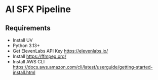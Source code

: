 # AI SFX Pipeline

## Requirements
- Install UV
- Python 3.13+
- Get ElevenLabs API Key https://elevenlabs.io/
- Install https://ffmpeg.org/
- Install AWS CLI https://docs.aws.amazon.com/cli/latest/userguide/getting-started-install.html

